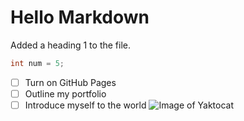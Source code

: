 # Hello Markdown
Added a heading 1 to the file.
``` Java
int num = 5;
```
- [ ] Turn on GitHub Pages
- [ ] Outline my portfolio
- [ ] Introduce myself to the world
![Image of Yaktocat](https://octodex.github.com/images/yaktocat.png)

